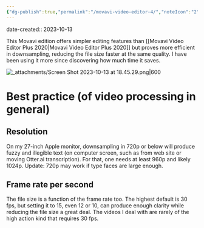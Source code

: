 ```yaml
---
{"dg-publish":true,"permalink":"/movavi-video-editor-4/","noteIcon":"2","created":"","updated":""}
---
```


date-created:: 2023-10-13

This Movavi edition offers simpler editing features than [[Movavi Video Editor Plus 2020\|Movavi Video Editor Plus 2020]] but proves more efficient in downsampling, reducing the file size faster at the same quality. I have been using it more since discovering how much time it saves.

![_attachments/Screen Shot 2023-10-13 at 18.45.29.png|600](/img/user/_attachments/Screen%20Shot%202023-10-13%20at%2018.45.29.png)

# Best practice (of video processing in general)

## Resolution

On my 27-inch Apple monitor, downsampling in 720p or below will produce fuzzy and illegible text (on computer screen, such as from web site or moving Otter.ai transcription). For that, one needs at least 960p and likely 1024p. Update: 720p may work if type faces are large enough.
## Frame rate per second

The file size is a function of the frame rate too. The highest default is 30 fps, but setting it to 15, even 12 or 10, can produce enough clarity while reducing the file size a great deal. The videos I deal with are rarely of the high action kind that requires 30 fps.
